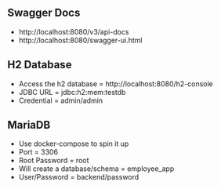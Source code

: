 ## Swagger Docs
- http://localhost:8080/v3/api-docs
- http://localhost:8080/swagger-ui.html

## H2 Database

- Access the h2 database = http://localhost:8080/h2-console
- JDBC URL = jdbc:h2:mem:testdb
- Credential = admin/admin

## MariaDB

- Use docker-compose to spin it up
- Port = 3306
- Root Password = root
- Will create a database/schema  = employee_app
- User/Password = backend/password